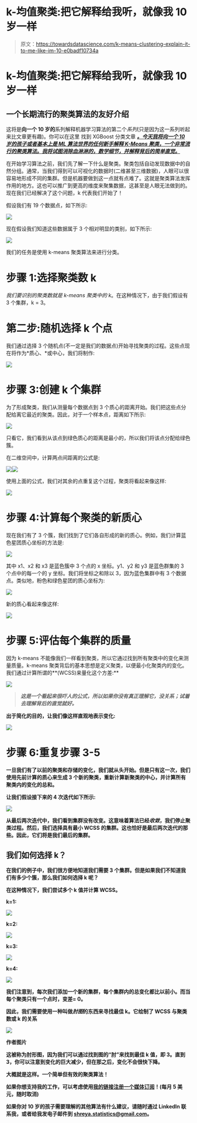 # k-均值聚类:把它解释给我听，就像我 10 岁一样

> 原文：<https://towardsdatascience.com/k-means-clustering-explain-it-to-me-like-im-10-e0badf10734a>

# k-均值聚类:把它解释给我听，就像我 10 岁一样

## 一个长期流行的聚类算法的友好介绍

这将是**向一个 10 岁的**系列解释机器学习算法的第二个*系列*(只是因为这一系列听起来比文章更有趣)。你可以在这里 找到 XGBoost 分类文章 [***。今天我将向一个 10 岁的孩子或者基本上是 ML 算法世界的任何新手解释 K-Means 聚类，一个非常流行的聚类算法。我将试图消除血淋淋的，数学细节，并解释背后的简单直觉。***](/xgboost-regression-explain-it-to-me-like-im-10-2cf324b0bbdb)

在开始学习算法之前，我们先了解一下什么是聚类。聚类包括自动发现数据中的自然分组。通常，当我们得到可以可视化的数据时(二维甚至三维数据)，人眼可以很容易地形成不同的集群。但是机器要做到这一点就有点难了。这就是聚类算法发挥作用的地方。这也可以推广到更高的维度来聚集数据，这甚至是人眼无法做到的。现在我们已经解决了这个问题，k 代表我们开始了！

假设我们有 19 个数据点，如下所示:

![](img/14a296ca2a062b4b09fdb10c66240d94.png)

现在假设我们知道这些数据属于 3 个相对明显的类别，如下所示:

![](img/b55af4c67488ff2431d0f495170be70a.png)

我们的任务是使用 k-means 聚类算法来进行分类。

# 步骤 1:选择聚类数 k

*我们要识别的聚类数就是 k-means 聚类中的 k*。在这种情况下，由于我们假设有 3 个集群，k = 3。

# 第二步:随机选择 k 个点

我们通过选择 3 个随机点(不一定是我们的数据点)开始寻找聚类的过程。这些点现在将作为*质心、*或中心，我们将制作:

![](img/862adf4699c81ec26b424324ac54bd65.png)

# 步骤 3:创建 k 个集群

为了形成聚类，我们从测量每个数据点到 3 个质心的距离开始。我们把这些点分配给离它最近的聚类。因此，对于一个样本点，距离如下所示:

![](img/b907c8344a16d90ce622a62ea1d821c4.png)

只看它，我们看到从该点到绿色质心的距离是最小的，所以我们将该点分配给绿色簇。

在二维空间中，计算两点间距离的公式是:

![](img/edf81376edff7c2bfe3dbd7f90431ea5.png)![](img/c732db2b88b752a7d65528fa1796cecb.png)

使用上面的公式，我们对其余的点重复这个过程，聚类将看起来像这样:

![](img/d5f772c8be37946c42441c74099c1c7f.png)

# 步骤 4:计算每个聚类的新质心

现在我们有了 3 个簇，我们找到了它们各自形成的新的质心。例如，我们计算蓝色星团质心坐标的方法是:

![](img/efcf52b37289d0b410db8a36da10cff4.png)

其中 x1、x2 和 x3 是蓝色簇中 3 个点的 x 坐标。y1、y2 和 y3 是蓝色群集的 3 个点中的每一个的 y 坐标。我们将坐标之和除以 3，因为蓝色集群中有 3 个数据点。类似地，粉色和绿色星团的质心坐标为:

![](img/f5d1179e521457167ea413d72fa2a23b.png)

新的质心看起来像这样:

![](img/5550cefe3b180540fa914839999d3694.png)

# 步骤 5:评估每个集群的质量

因为 k-means 不能像我们一样看到聚类，所以它通过找到所有聚类中的变化来测量质量。k-means 聚类背后的基本思想是定义聚类，以便最小化聚类内的变化。我们通过计算所谓的**(WCSS)来量化这个方差:**

**![](img/75a733360c502630bf1dcde004aff83e.png)**

> ***这是一个看起来很吓人的公式，所以如果你没有真正理解它，没关系；试着去理解背后的直觉就好。***

**出于简化的目的，让我们像这样直观地表示变化:**

**![](img/f2e277c9edd2e8b135e15dafbb255785.png)**

# **步骤 6:重复步骤 3-5**

**一旦我们有了以前的聚类和存储的变化，我们就从头开始。但是只有这一次，我们使用先前计算的质心来生成 3 个新的聚类，重新计算新聚类的中心，并计算所有聚类内的变化的总和。**

**让我们假设接下来的 4 次迭代如下所示:**

**![](img/b61ade64b7370b92479b8f81ae624743.png)**

**从最后两次迭代中，我们看到集群没有改变。这意味着算法已经*收敛*，我们停止聚类过程。然后，我们选择具有最小 WCSS 的集群。这也恰好是最后两次迭代的那些。因此，它们将是我们最后的集群。**

## **我们如何选择 k？**

**在我们的例子中，我们很方便地知道我们需要 3 个集群。但是如果我们不知道我们有多少个簇，那么我们如何选择 k 呢？**

**在这种情况下，我们尝试多个 k 值并计算 WCSS。**

**k=1:**

**![](img/6debc39933e2fc950ef41544794ec357.png)**

**k=2:**

**![](img/1cc29abebc47ce3e13fad6244017c72f.png)**

**k=3:**

**![](img/88bdf5d6249fdea008671b5835d3cd1e.png)**

**k=4:**

**![](img/2e4c0b722eb2aa3b73c1a4a8c55d0fcf.png)**

**我们注意到，每次我们添加一个新的集群，每个集群内的总变化都比以前小。而当每个聚类只有一个点时，变差= 0。**

**因此，我们需要使用一种叫做*肘图*的东西来寻找最佳 k。它绘制了 WCSS 与聚类数或 k 的关系**

**![](img/11c74d98e1e161af5a5098018a11dacc.png)**

**作者图片**

**这被称为肘形图，因为我们可以通过找到图的“肘”来找到最佳 k 值，即 3。直到 3，你可以注意到变化的巨大减少，但在那之后，变化不会很快下降。**

**大概就是这样。一个简单但有效的聚类算法！**

**如果你想支持我的工作，可以考虑使用[我的链接注册一个媒体订阅](https://medium.com/@shreya.rao/membership)！(每月 5 美元，随时取消)**

**如果你对 10 岁的孩子需要理解的其他算法有什么建议，请随时通过 LinkedIn 联系我，或者给我发电子邮件到 shreya.statistics@gmail.com。**